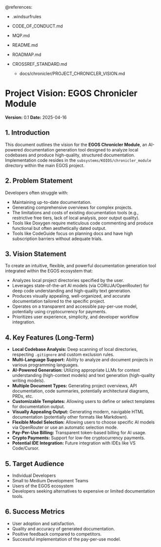 @references:
- .windsurfrules
- CODE_OF_CONDUCT.md
- MQP.md
- README.md
- ROADMAP.md
- CROSSREF_STANDARD.md

  - docs/chronicler/PROJECT_CHRONICLER_VISION.md

# Project Vision: EGOS Chronicler Module

**Version:** 0.1
**Date:** 2025-04-16

## 1. Introduction

This document outlines the vision for the **EGOS Chronicler Module**, an AI-powered documentation generation tool designed to analyze local codebases and produce high-quality, structured documentation. Implementation code resides in the `subsystems/KOIOS/chronicler_module` directory within the main EGOS project.

## 2. Problem Statement

Developers often struggle with:
*   Maintaining up-to-date documentation.
*   Generating comprehensive overviews for complex projects.
*   The limitations and costs of existing documentation tools (e.g., restrictive free tiers, lack of local analysis, poor output quality).
*   Tools like Doxygen require meticulous code commenting and produce functional but often aesthetically dated output.
*   Tools like CodeGuide focus on planning docs and have high subscription barriers without adequate trials.

## 3. Vision Statement

To create an intuitive, flexible, and powerful documentation generation tool integrated within the EGOS ecosystem that:
*   Analyzes local project directories specified by the user.
*   Leverages state-of-the-art AI models (via CORUJA/OpenRouter) for deep code understanding and high-quality text generation.
*   Produces visually appealing, well-organized, and accurate documentation tailored to the specific project.
*   Operates on a transparent and accessible pay-per-use model, potentially using cryptocurrency for payments.
*   Prioritizes user experience, simplicity, and developer workflow integration.

## 4. Key Features (Long-Term)

*   **Local Codebase Analysis:** Deep scanning of local directories, respecting `.gitignore` and custom exclusion rules.
*   **Multi-Language Support:** Ability to analyze and document projects in various programming languages.
*   **AI-Powered Generation:** Utilizing appropriate LLMs for context understanding (high-context models) and text generation (high-quality writing models).
*   **Multiple Document Types:** Generating project overviews, API documentation, code summaries, potentially architectural diagrams, PRDs, etc.
*   **Customizable Templates:** Allowing users to define or select templates for documentation output.
*   **Visually Appealing Output:** Generating modern, navigable HTML documentation (potentially other formats like Markdown).
*   **Flexible Model Selection:** Allowing users to choose specific AI models via OpenRouter or use an automatic selection mode.
*   **Pay-Per-Use Billing:** Transparent token-based billing for AI usage.
*   **Crypto Payments:** Support for low-fee cryptocurrency payments.
*   **Potential IDE Integration:** Future integration with IDEs like VS Code/Cursor.

## 5. Target Audience

*   Individual Developers
*   Small to Medium Development Teams
*   Users of the EGOS ecosystem
*   Developers seeking alternatives to expensive or limited documentation tools.

## 6. Success Metrics

*   User adoption and satisfaction.
*   Quality and accuracy of generated documentation.
*   Positive feedback compared to competitors.
*   Successful implementation of the pay-per-use model.